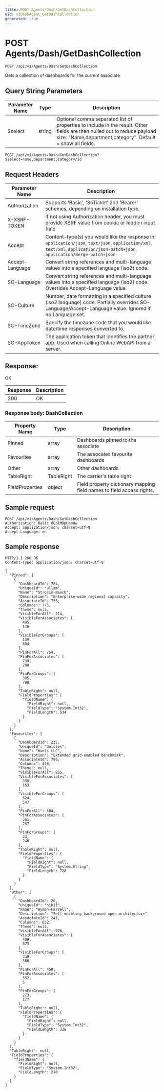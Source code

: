 ```yaml
---
title: POST Agents/Dash/GetDashCollection
uid: v1DashAgent_GetDashCollection
generated: true
---
```


# POST Agents/Dash/GetDashCollection

```http
POST /api/v1/Agents/Dash/GetDashCollection
```

Gets a collection of dashboards for the current associate







## Query String Parameters

| Parameter Name | Type |  Description |
|----------------|------|--------------|
| $select | string |  Optional comma separated list of properties to include in the result. Other fields are then nulled out to reduce payload size: "Name,department,category". Default = show all fields. |

```http
POST /api/v1/Agents/Dash/GetDashCollection?$select=name,department,category/id
```


## Request Headers

| Parameter Name | Description |
|----------------|-------------|
| Authorization  | Supports 'Basic', 'SoTicket' and 'Bearer' schemes, depending on installation type. |
| X-XSRF-TOKEN   | If not using Authorization header, you must provide XSRF value from cookie or hidden input field |
| Accept         | Content-type(s) you would like the response in: `application/json`, `text/json`, `application/xml`, `text/xml`, `application/json-patch+json`, `application/merge-patch+json` |
| Accept-Language | Convert string references and multi-language values into a specified language (iso2) code. |
| SO-Language | Convert string references and multi-language values into a specified language (iso2) code. Overrides Accept-Language value. |
| SO-Culture | Number, date formatting in a specified culture (iso2 language) code. Partially overrides SO-Language/Accept-Language value. Ignored if no Language set. |
| SO-TimeZone | Specify the timezone code that you would like date/time responses converted to. |
| SO-AppToken | The application token that identifies the partner app. Used when calling Online WebAPI from a server. |


## Response:

OK

| Response | Description |
|----------------|-------------|
| 200 | OK |

### Response body: DashCollection

| Property Name | Type |  Description |
|----------------|------|--------------|
| Pinned | array | Dashboards pinned to the associate |
| Favourites | array | The assocates favourite dashboards |
| Other | array | Other dashboards |
| TableRight | TableRight | The carrier's table right |
| FieldProperties | object | Field property dictionary mapping field names to field access rights. |

## Sample request

```http!
POST /api/v1/Agents/Dash/GetDashCollection
Authorization: Basic dGplMDpUamUw
Accept: application/json; charset=utf-8
Accept-Language: en
```

## Sample response

```http_
HTTP/1.1 200 OK
Content-Type: application/json; charset=utf-8

{
  "Pinned": [
    {
      "DashboardId": 784,
      "UniqueId": "ullam",
      "Name": "Strosin-Bauch",
      "Description": "Enterprise-wide regional capacity",
      "AssociateId": 755,
      "Columns": 776,
      "Theme": null,
      "VisibleForAll": 214,
      "VisibleForAssociates": [
        495,
        146
      ],
      "VisibleForGroups": [
        139,
        884
      ],
      "PinForAll": 754,
      "PinForAssociates": [
        739,
        280
      ],
      "PinForGroups": [
        305,
        798
      ],
      "TableRight": null,
      "FieldProperties": {
        "fieldName": {
          "FieldRight": null,
          "FieldType": "System.Int32",
          "FieldLength": 534
        }
      }
    }
  ],
  "Favourites": [
    {
      "DashboardId": 235,
      "UniqueId": "dolores",
      "Name": "Huels LLC",
      "Description": "Extended grid-enabled benchmark",
      "AssociateId": 796,
      "Columns": 478,
      "Theme": null,
      "VisibleForAll": 855,
      "VisibleForAssociates": [
        399,
        163
      ],
      "VisibleForGroups": [
        624,
        547
      ],
      "PinForAll": 504,
      "PinForAssociates": [
        561,
        257
      ],
      "PinForGroups": [
        23,
        246
      ],
      "TableRight": null,
      "FieldProperties": {
        "fieldName": {
          "FieldRight": null,
          "FieldType": "System.String",
          "FieldLength": 728
        }
      }
    }
  ],
  "Other": [
    {
      "DashboardId": 26,
      "UniqueId": "nihil",
      "Name": "Wyman-Farrell",
      "Description": "Self-enabling background open architecture",
      "AssociateId": 243,
      "Columns": 632,
      "Theme": null,
      "VisibleForAll": 976,
      "VisibleForAssociates": [
        409,
        873
      ],
      "VisibleForGroups": [
        339,
        366
      ],
      "PinForAll": 450,
      "PinForAssociates": [
        552,
        5
      ],
      "PinForGroups": [
        273,
        177
      ],
      "TableRight": null,
      "FieldProperties": {
        "fieldName": {
          "FieldRight": null,
          "FieldType": "System.Int32",
          "FieldLength": 326
        }
      }
    }
  ],
  "TableRight": null,
  "FieldProperties": {
    "fieldName": {
      "FieldRight": null,
      "FieldType": "System.Int32",
      "FieldLength": 270
    }
  }
}
```